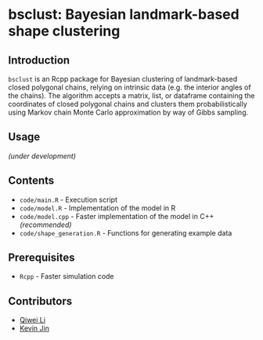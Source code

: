 # bsclust: Bayesian landmark-based shape clustering

## Introduction
`bsclust` is an Rcpp package for Bayesian clustering of landmark-based closed polygonal chains, relying on intrinsic data (e.g. the interior angles of the chains). The algorithm accepts a matrix, list, or dataframe containing the coordinates of closed polygonal chains and clusters them probabilistically using Markov chain Monte Carlo approximation by way of Gibbs sampling.

## Usage
*(under development)*

## Contents
* `code/main.R` - Execution script
* `code/model.R` - Implementation of the model in R
* `code/model.cpp` - Faster implementation of the model in C++ *(recommended)*
* `code/shape_generation.R` - Functions for generating example data

## Prerequisites
* `Rcpp` - Faster simulation code

## Contributors
* [Qiwei Li](https://profiles.utdallas.edu/qiwei.li)
* [Kevin Jin](https://www.linkedin.com/in/kevin-w-jin/)
